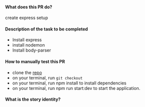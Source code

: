 #### What does this PR do?
create express setup
#### Description of the task to be completed
- Install express
- install nodemon
- Install body-parser
#### How to manually test this PR
- clone the [repo ](https://github.com/olorunwalawrence/book-a-meal)
- on your terminal, run `git checkout  `
- on your terminal, run npm install to install dependencies
- on your terminal, run npm run start:dev to start the application.

    

#### What is the story identity?
